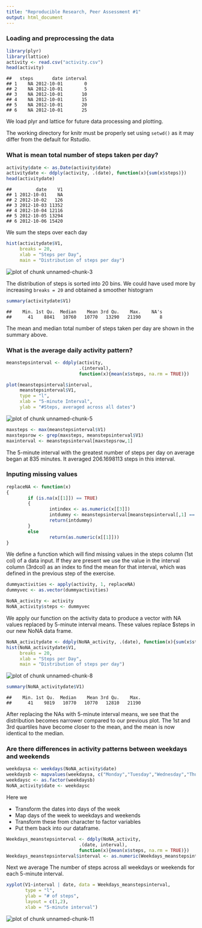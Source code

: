 ```yaml
---
title: "Reproducible Research, Peer Assessment #1"
output: html_document
---
```


### Loading and preprocessing the data

```r
library(plyr)
library(lattice)
activity <- read.csv("activity.csv")
head(activity)
```

```
##   steps       date interval
## 1    NA 2012-10-01        0
## 2    NA 2012-10-01        5
## 3    NA 2012-10-01       10
## 4    NA 2012-10-01       15
## 5    NA 2012-10-01       20
## 6    NA 2012-10-01       25
```
We load plyr and lattice for future data processing and plotting.

The working directory for knitr must be properly set using `setwd()`
as it may differ from the default for Rstudio.


### What is mean total number of steps taken per day?

```r
activity$date <- as.Date(activity$date)
activitydate <- ddply(activity, .(date), function(x){sum(x$steps)})
head(activitydate)
```

```
##         date    V1
## 1 2012-10-01    NA
## 2 2012-10-02   126
## 3 2012-10-03 11352
## 4 2012-10-04 12116
## 5 2012-10-05 13294
## 6 2012-10-06 15420
```


We sum the steps over each day


```r
hist(activitydate$V1, 
     breaks = 20, 
     xlab = "Steps per Day", 
     main = "Distribution of steps per day")
```

![plot of chunk unnamed-chunk-3](figure/unnamed-chunk-3-1.png) 


The distribution of steps is sorted into 20 bins.
We could have used more by increasing `breaks = 20` and obtained a smoother histogram


```r
summary(activitydate$V1)
```

```
##    Min. 1st Qu.  Median    Mean 3rd Qu.    Max.    NA's 
##      41    8841   10760   10770   13290   21190       8
```
The mean and median total number of steps taken per day are shown in the summary above.

### What is the average daily activity pattern?


```r
meanstepsinterval <- ddply(activity,
                           .(interval),
                           function(x){mean(x$steps, na.rm = TRUE)})

plot(meanstepsinterval$interval, 
     meanstepsinterval$V1, 
     type = "l",
     xlab = "5-minute Interval",
     ylab = "#Steps, averaged across all dates")
```

![plot of chunk unnamed-chunk-5](figure/unnamed-chunk-5-1.png) 

```r
maxsteps <- max(meanstepsinterval$V1)
maxstepsrow <- grep(maxsteps, meanstepsinterval$V1)
maxinterval <- meanstepsinterval[maxstepsrow,1]
```
The 5-minute interval with the greatest number of steps per day on average began at 835 minutes. It averaged 206.1698113 steps in this interval.

### Inputing missing values


```r
replaceNA <- function(x)
{
        if (is.na(x[[1]]) == TRUE)
        {
                intindex <- as.numeric(x[[3]])
                intdummy <- meanstepsinterval[meanstepsinterval[,1] == intindex, 2]
                return(intdummy)
        }
        else
                return(as.numeric(x[[1]]))
}
```

We define a function which will find missing values in the steps column (1st col) of a data input. If they are present we use the value in the interval column (3rdcol) as an index to find the mean for that interval, which was defined in the previous step of the exercise. 


```r
dummyactivities <- apply(activity, 1, replaceNA)
dummyvec <- as.vector(dummyactivities)

NoNA_activity <- activity
NoNA_activity$steps <- dummyvec
```

We apply our function on the activity data to produce a vector with NA values replaced by 5-minute interval means. These values replace $steps in our new NoNA data frame.


```r
NoNA_activitydate <- ddply(NoNA_activity, .(date), function(x){sum(x$steps)})
hist(NoNA_activitydate$V1, 
     breaks = 20, 
     xlab = "Steps per Day", 
     main = "Distribution of steps per day")
```

![plot of chunk unnamed-chunk-8](figure/unnamed-chunk-8-1.png) 

```r
summary(NoNA_activitydate$V1)
```

```
##    Min. 1st Qu.  Median    Mean 3rd Qu.    Max. 
##      41    9819   10770   10770   12810   21190
```
After replacing the NAs with 5-minute interval means, we see that the distribution becomes narrower compared to our previous plot. The 1st and 3rd quartiles have become closer to the mean, and the mean is now identical to the median.

### Are there differences in activity patterns between weekdays and weekends

```r
weekdaysa <- weekdays(NoNA_activity$date)
weekdaysb <- mapvalues(weekdaysa, c("Monday","Tuesday","Wednesday","Thursday","Friday","Saturday","Sunday"), c("Weekday","Weekday","Weekday","Weekday","Weekday","Weekend","Weekend"))
weekdaysc <- as.factor(weekdaysb)
NoNA_activity$date <- weekdaysc
```
Here we

* Transform the dates into days of the week
* Map days of the week to weekdays and weekends
* Transform these from character to factor variables 
* Put them back into our dataframe.

```r
Weekdays_meanstepsinterval <- ddply(NoNA_activity,
                           .(date, interval),
                           function(x){mean(x$steps, na.rm = TRUE)})
Weekdays_meanstepsinterval$interval <- as.numeric(Weekdays_meanstepsinterval$interval)
```
Next we average The number of steps across all weekdays or weekends for each 5-minute interval.


```r
xyplot(V1~interval | date, data = Weekdays_meanstepsinterval, 
       type = "l",        
       ylab = "# of steps", 
       layout = c(1,2),
       xlab = "5-minute interval")
```

![plot of chunk unnamed-chunk-11](figure/unnamed-chunk-11-1.png) 
